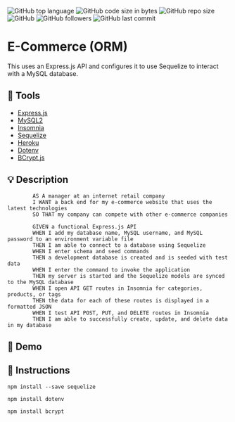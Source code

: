 ![GitHub top language](https://img.shields.io/github/languages/top/deannpi/e-commerce-orm)
![GitHub code size in bytes](https://img.shields.io/github/languages/code-size/deannapi/e-commerce-orm)
![GitHub repo size](https://img.shields.io/github/repo-size/deannapi/e-commerce-orm)
![GitHub](https://img.shields.io/github/license/deannapi/e-commerce-orm)
![GitHub followers](https://img.shields.io/github/followers/deannapi?style=social)
![GitHub last commit](https://img.shields.io/github/last-commit/deannapi/e-commerce-orm)

# E-Commerce (ORM)
This uses an Express.js API and configures it to use Sequelize to interact with a MySQL database. 

## :hammer: Tools
* [Express.js](https://expressjs.com/)
* [MySQL2](https://www.npmjs.com/package/mysql2)
* [Insomnia](https://insomnia.rest/)
* [Sequelize](https://sequelize.org/)
* [Heroku](https://www.heroku.com/home)
* [Dotenv](https://www.npmjs.com/package/dotenv)
* [BCrypt.js](https://www.npmjs.com/package/bcrypt)

## :bulb: Description
            AS A manager at an internet retail company
            I WANT a back end for my e-commerce website that uses the latest technologies
            SO THAT my company can compete with other e-commerce companies

            GIVEN a functional Express.js API
            WHEN I add my database name, MySQL username, and MySQL password to an environment variable file
            THEN I am able to connect to a database using Sequelize
            WHEN I enter schema and seed commands
            THEN a development database is created and is seeded with test data
            WHEN I enter the command to invoke the application
            THEN my server is started and the Sequelize models are synced to the MySQL database
            WHEN I open API GET routes in Insomnia for categories, products, or tags
            THEN the data for each of these routes is displayed in a formatted JSON
            WHEN I test API POST, PUT, and DELETE routes in Insomnia
            THEN I am able to successfully create, update, and delete data in my database



## :movie_camera: Demo


## :memo: Instructions

`npm install --save sequelize`

`npm install dotenv`

`npm install bcrypt`